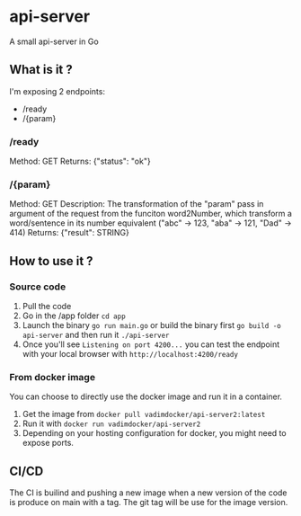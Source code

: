 # api-server
A small api-server in Go

## What is it ?
I'm exposing 2 endpoints: 
- /ready
- /{param}

### /ready
Method: GET
Returns: {"status": "ok"}

### /{param}
Method: GET
Description: The transformation of the "param" pass in argument of the request from the funciton word2Number, which transform a word/sentence in its number equivalent ("abc" -> 123, "aba" -> 121, "Dad" -> 414)
Returns: {"result": STRING}

## How to use it ?
### Source code
1. Pull the code
2. Go in the /app folder `cd app`
3. Launch the binary `go run main.go` or build the binary first `go build -o api-server` and then run it `./api-server`
4. Once you'll see `Listening on port 4200...` you can test the endpoint with your local browser with `http://localhost:4200/ready`

### From docker image
You can choose to directly use the docker image and run it in a container.
1. Get the image from `docker pull vadimdocker/api-server2:latest`
2. Run it with `docker run vadimdocker/api-server2` 
3. Depending on your hosting configuration for docker, you might need to expose ports.

## CI/CD
The CI is builind and pushing a new image when a new version of the code is produce on main with a tag. The git tag will be use for the image version.
